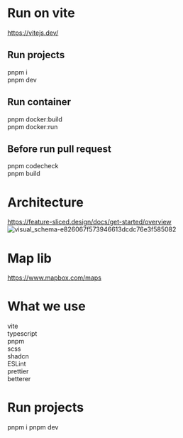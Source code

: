 
# Run on vite
https://vitejs.dev/

## Run projects
   pnpm i \
   pnpm dev

## Run container
   pnpm docker:build \
   pnpm docker:run 
 
## Before run pull request
   pnpm codecheck \
   pnpm build

# Architecture
   https://feature-sliced.design/docs/get-started/overview
   ![visual_schema-e826067f573946613dcdc76e3f585082](https://github.com/Way-Flare/dagestan-frontend/assets/82215299/dc36960f-d3ba-4dad-befb-f4557f508202)

# Map lib
  https://www.mapbox.com/maps

# What we use
  vite \
  typescript \
  pnpm \
  scss \
  shadcn \
  ESLint \
  prettier \
  betterer

# Run projects
 pnpm i
 pnpm dev
